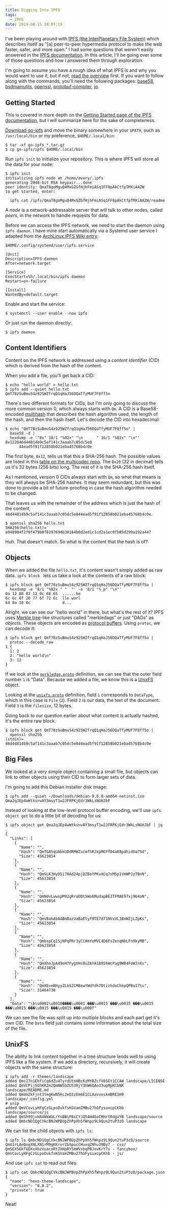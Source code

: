 ```yaml
---
title: Digging Into IPFS
tags:
  - IPFS
date: 2019-08-15 18:07:19
---
```


I've been playing around with [IPFS (the InterPlanetary File System)][ipfs]
which describes itself as "[a] peer-to-peer hypermedia protocol to make the
web faster, safer, and more open." I had some questions that weren't easily
answered in the [IPFS documentation][ipfsdocs]. In this article, I'll be going
over some of those questions and how I answered them through exploration.

[ipfs]: https://ipfs.io/ "IPFS is the Distributed Web"
[ipfsdocs]: https://docs.ipfs.io/ "IPFS Documentation"

<!-- more -->

I'm going to assume you have a rough idea of what IPFS is and why you would
want to use it, but if not, [read the overview][overview] first. If you want
to follow along with the commands, you'll need the following packages:
[base58], [bsdmainutils], [openssl], [protobuf-compiler], [jq].

[overview]: https://docs.ipfs.io/introduction/overview/ "What is IPFS? – IPFS Documentation"
[base58]: https://packages.debian.org/stable/base58 "Debian -- Details of package base58 in buster"
[bsdmainutils]: https://packages.debian.org/stable/bsdmainutils "Debian -- Details of package bsdmainutils in buster"
[openssl]: https://packages.debian.org/stable/openssl "Debian -- Details of package openssl in buster"
[protobuf-compiler]: https://packages.debian.org/buster/protobuf-compiler "Debian -- Details of package protobuf-compiler in buster"
[jq]: https://packages.debian.org/buster/jq "Debian -- Details of package jq in buster"

## Getting Started

This is covered in more depth on the [Getting Started page of the IPFS
documentation][gettingstarted], but I will summarize here for the sake of
completeness.

[gettingstarted]: https://docs.ipfs.io/introduction/usage/ "Getting Started – IPFS Documentation"

[Download go-ipfs][goipfs] and move the binary somewhere in your `$PATH`, such
as `/usr/local/bin` or my preference, `$HOME/.local/bin`:

[goipfs]: https://dist.ipfs.io/#go-ipfs "IPFS Distributions"

```
$ tar -xf go-ipfs_*.tar.gz
$ cp go-ipfs/ipfs $HOME/.local/bin
```

Run `ipfs init` to initialize your repository. This is where IPFS will store
all the data for your node:

```
$ ipfs init
initializing ipfs node at /home/avery/.ipfs
generating 2048-bit RSA keypair...done
peer identity: QmaT8goMguQ4MxGZGfHjhFmiASq1FF8pAkCtfpTMXiAAZW
to get started, enter:

  ipfs cat /ipfs/QmaT8goMguQ4MxGZGfHjhFmiASq1FF8pAkCtfpTMXiAAZW/readme
```

A <dfn>node</dfn> is a network-addressable server that will talk to other
nodes, called <dfn>peers</dfn>, in the network to handle requests for data.

Before we can access the IPFS network, we need to start the daemon using `ipfs daemon`. I have mine start automatically via a Systemd user service I adapted
from the [ArchLinux IPFS Wiki entry][archipfs]:

`$HOME/.config/systemd/user/ipfs.service`

```
[Unit]
Description=IPFS daemon
After=network.target

[Service]
ExecStart=%h/.local/bin/ipfs daemon
Restart=on-failure

[Install]
WantedBy=default.target
```

Enable and start the service:

```
$ systemctl --user enable --now ipfs
```

Or just run the daemon directly:

```
$ ipfs daemon
```

[archipfs]: https://wiki.archlinux.org/index.php/IPFS#Using_a_service_to_start_the_daemon "IPFS - ArchWiki"

## Content Identifiers

Content on the IPFS network is addressed using a <dfn>content identifier</dfn>
(CID) which is derived from the hash of the content.

When you add a file, you'll get back a CID:

```
$ echo "hello world" > hello.txt
$ ipfs add --quiet hello.txt
QmT78zSuBmuS4z925WZfrqQ1qHaJ56DQaTfyMUF7F8ff5o
```

There's two different formats for CIDs, but I'm only going to discuss the more
common version 0, which always starts with `Qm`. A CID is a Base58-encoded
[multihash][multihash] that describes the hash algorithm used, the length of
the hash, and then the hash itself. Let's decode the CID into hexadecimal:

[multihash]: https://github.com/multiformats/multihash "multiformats/multihash: Self describing hashes - for future proofing"

```
$ echo "QmT78zSuBmuS4z925WZfrqQ1qHaJ56DQaTfyMUF7F8ff5o" |
  base58 -d |
  hexdump -e '"0x" 18/1 "%02x" "\n      " 16/1 "%02x" "\n"'
0x122046d44814b9c5af141c3aaab7c05dc5e8
      44ead5f91f12858b021eba45768b4c0e
```

The first byte, `0x12`, tells us that this a SHA-256 hash. The possible values
are listed in this [table on the multicodec repo][table]. The `0x20` (32 in
decimal) tells us it's 32 bytes (256 bits) long. The rest of it is the SHA-256
hash itself.

[table]: https://github.com/multiformats/multicodec/blob/master/table.csv "multicodec/table.csv at master · multiformats/multicodec"

As I mentioned, version 0 CIDs always start with `Qm`, so what that means is
they will always be SHA-256 hashes. It may seem redundant, but this was done
to provide a bit of future-proofing in case the hash algorithm needed to be
changed.

That leaves us with the remainder of the address which is just the hash of the
content, `46d44814b9c5af141c3aaab7c05dc5e844ead5f91f12858b021eba45768b4c0e`.

```
$ openssl sha256 hello.txt
SHA256(hello.txt)= a948904f2f0f479b8f8197694b30184b0d2ed1c1cd2a1ec0fb85d299a192a447
```

Huh. That doesn't match. So what is the content that the hash is of?

## Objects

When we added the file `hello.txt`, it's content wasn't simply added as raw
data. `ipfs block ` lets us take a look at the contents of a raw block:

```
$ ipfs block get QmT78zSuBmuS4z925WZfrqQ1qHaJ56DQaTfyMUF7F8ff5o |
  hexdump -e '8/1 "%02x " "  "' -e '8/1 "%_p" "\n"'
0a 12 08 02 12 0c 68 65  ......he
6c 6c 6f 20 77 6f 72 6c  llo worl
64 0a 18 0c              d...
```

Alright, we can see our "hello world" in there, but what's the rest of it?
IPFS uses [Merkle tree][merkle]-like structures called "merkledags" or just
"DAGs" as <dfn>objects</dfn>. These objects are encoded as [protocol
buffers][protobuf]. Using `protoc`, we can decode it:

[merkle]: https://en.wikipedia.org/wiki/Merkle_tree "Merkle tree - Wikipedia"
[protobuf]: https://developers.google.com/protocol-buffers/ "Protocol Buffers  |  Google Developers"

```
$ ipfs block get QmT78zSuBmuS4z925WZfrqQ1qHaJ56DQaTfyMUF7F8ff5o |
  protoc --decode_raw
1 {
  1: 2
  2: "hello world\n"
  3: 12
}
```

If we look at the [`merkledag.proto`][merkledagproto] definition, we can see
that the outer field number `1` is "Data". Because we added a file, we know
this is a [UnixFS][unixfs] object.

[merkledagproto]: https://github.com/ipfs/go-merkledag/blob/a56cbf989dec0b9b752a47ba4e11463bdb83a821/pb/merkledag.proto "go-merkledag/merkledag.proto at a56cbf989dec0b9b752a47ba4e11463bdb83a821 · ipfs/go-merkledag"
[unixfs]: https://docs.ipfs.io/guides/concepts/unixfs/ "UnixFS – IPFS Documentation"

Looking at the [`unixfs.proto`][merkledagproto] definition, field `1`
corresponds to `DataType`, which in this case is `File` (`2`). Field `2` is
our data, the text of the document. Field `3` is the `filesize`, 12 bytes.

[unixfsproto]: https://github.com/ipfs/go-unixfs/blob/1000cfd8959cc21b553b44c8e41abc8d21a9ee08/pb/unixfs.proto "go-unixfs/unixfs.proto at 1000cfd8959cc21b553b44c8e41abc8d21a9ee08 · ipfs/go-unixfs"

Going back to our question earlier about what content is actually hashed, it's
the entire raw block.

```
$ ipfs block get QmT78zSuBmuS4z925WZfrqQ1qHaJ56DQaTfyMUF7F8ff5o |
  openssl sha256
(stdin)= 46d44814b9c5af141c3aaab7c05dc5e844ead5f91f12858b021eba45768b4c0e
```

## Big Files

We looked at a very simple object containing a small file, but objects can
link to other objects using their CID to form larger sets of data.

I'm going to add this Debian installer disk image:

```
$ ipfs add --quiet ~/Downloads/debian-9.6.0-amd64-netinst.iso
Qma2qJEp4wWtksnvAY3msyT1w2JFRPKjEdr3WkLsNGHJbF
```

Instead of looking at the low-level protocol buffer encoding, we'll use `ipfs object get` to do a little bit of decoding for us:

```
$ ipfs object get Qma2qJEp4wWtksnvAY3msyT1w2JFRPKjEdr3WkLsNGHJbF | jq .
{
  "Links": [
    {
      "Name": "",
      "Hash": "QmTGA5qUAbkUDdRMWZucmfSRJxpMGYfD4aR8pdhidUa75d",
      "Size": 45623854
    },
    {
      "Name": "",
      "Hash": "QmSLK3HyD5i78Ad24pjDZBoYPKvXCq7xM5p1VmWPJzTBnN",
      "Size": 45623854
    },
    {
      "Name": "",
      "Hash": "QmNdvLwwspM92gRroDDtSWo6MudapBE2TFMAE97xj964aN",
      "Size": 45623854
    },
    {
      "Name": "",
      "Hash": "QmV8akAbA4Bm8azUaBaEtyf9TE7d71NVxVL38mWZjLZpKs",
      "Size": 45623854
    },
    {
      "Name": "",
      "Hash": "QmbspCq1SjNPqPRr3yCCHmYeMVC4D6FsZenqNbLFn9kyMB",
      "Size": 45623854
    },
    {
      "Name": "",
      "Hash": "QmXhoJpA49eH7FygVHs8uZAYA1B95hWcPag9W84FeWJnXs",
      "Size": 45623854
    },
    {
      "Name": "",
      "Hash": "QmXEveBHyyZLb5ZCM8ewYWdYdh7DtizhdaChkpQPBu17tu",
      "Size": 31464730
    }
  ],
  "Data": "\b\u0002\u0018����\u0001 ���\u0015 ���\u0015 ���\u0015 ���\u0015 ���\u0015 ���\u0015 ���\u000f"
```

We can see the file was split up into multiple blocks and each part get it's
own CID. The `Data` field just contains some information about the total size
of the file.

## UnixFS

The ability to link content together in a tree structure lends well to using
IPFS like a file system. If we add a directory, recursively, it will create
objects with the same structure:

```
$ ipfs add -r themes/landscape
added Qmc27n1EhfiCq6dZu4TyrdUtoHBcKzMYBZcfV8SEt1CCAW landscape/LICENSE
added QmVCPij5GhKKZm2QmNWSbZU53RjY3hW6QAo33upMpKCbNK landscape/README.md
added QmUmZkFjnt3tmgKwN5Hc2eD2zEm6E1CLAavveskmBRESH9 landscape/_config.yml
# snip
added QmVCovLyHFgCzGLpoDukfsKGVamZMBu27hGFysuxcpCKhb landscape/source/js
added QmSh99jvHA4NkWULrYsBBiP8sCYJQ54H4EoCRHrtRdgVYB landscape/source
added QmbcND1QgCVkcBNJWPBUpZhPpXh5fWnpz9L9Qun2tuP3zD landscape
```

We can list the child objects with `ipfs ls`:

```
$ ipfs ls QmbcND1QgCVkcBNJWPBUpZhPpXh5fWnpz9L9Qun2tuP3zD/source
QmU1rLAeQogXNLXN1rM9gKKrvrZbSpocCHuxqZNhu39By7 - css/
QmSEX5GkTGEKxXbzVuacoRtZXHpRY5mWVxbqPBJovKrY7v - fancybox/
QmVCovLyHFgCzGLpoDukfsKGVamZMBu27hGFysuxcpCKhb - js/
```

And use `ipfs cat` to read out files:

```
$ ipfs cat QmbcND1QgCVkcBNJWPBUpZhPpXh5fWnpz9L9Qun2tuP3zD/package.json
{
  "name": "hexo-theme-landscape",
  "version": "0.0.2",
  "private": true
}
```

Neat!
